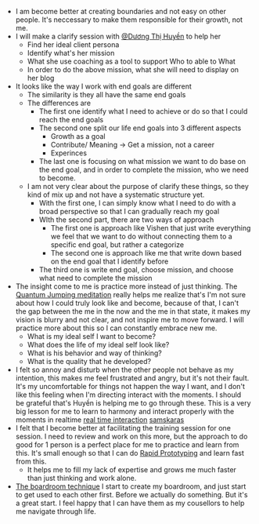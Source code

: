 - I am become better at creating boundaries and not easy on other people. It's neccessary to make them responsible for their growth, not me. 
- I will make a clarify session with [@Dương Thị Huyền](<@Dương Thị Huyền.md>) to help her
    - Find her ideal client persona
    - Identify what's her mission
    - What she use coaching as a tool to support Who to able to What
    - In order to do the above mission, what she will need to display on her blog
- It looks like the way I work with end goals are different
    - The similarity is they all have the same end goals
    - The differences are
        - The first one identify what I need to achieve or do so that I could reach the end goals
        - The second one split our life end goals into 3 different aspects
            - Growth as a goal
            - Contribute/ Meaning -> Get a mission, not a career
            - Experinces 
        - The last one is focusing on what mission we want to do base on the end goal, and in order to complete the mission, who we need to become.
    - I am not very clear about the purpose of clarify these things, so they kind of mix up and not have a systematic structure yet.
        - With the first one, I can simply know what I need to do with a broad perspective so that I can gradually reach my goal
        - WIth the second part, there are two ways of approach
            - The first one is approach like Vishen that just write everything we feel that we want to do without connecting them to a specific end goal, but rather a categorize
            - The second one is approach like me that write down based on the end goal that I identify before
        - The third one is write end goal, choose mission, and choose what need to complete the mission
- The insight come to me is practice more instead of just thinking. The [Quantum Jumping meditation](<Quantum Jumping meditation.md>) really helps me realize that's I'm not sure about how I could truly look like and become, because of that, I can't the gap between the me in the now and the me in that state, it makes my vision is blurry and not clear, and not inspire me to move forward. I will practice more about this so I can constantly embrace new me.
    - What is my ideal self I want to become?
    - What does the life of my ideal self look like?
    - What is his behavior and way of thinking?
    - What is the quality that he developed?  
- I felt so annoy and disturb when the other people not behave as my intention, this makes me feel frustrated and angry, but it's not their fault. It's my uncomfortable for things not happen the way I want, and I don't like this feeling when I'm directing interact with the moments. I should be grateful that's Huyền is helping me to go through these. This is a very big lesson for me to learn to harmony and interact properly with the moments in realtime [real time interaction](<real time interaction.md>) [samskaras](<samskaras.md>)
- I felt that I become better at facilitating the training session for one session. I need to review and work on this more, but the approach to do good for 1 person is a perfect place for me to practice and learn from this. It's small enough so that I can do [Rapid Prototyping](<Rapid Prototyping.md>) and learn fast from this. 
    - It helps me to fill my lack of expertise and grows me much faster than just thinking and work alone.
- [The boardroom technique](<The boardroom technique.md>) I start to create my boardroom, and just start to get used to each other first. Before we actually do something. But it's a great start. I feel happy that I can have them as my cousellors to help me navigate through life.
